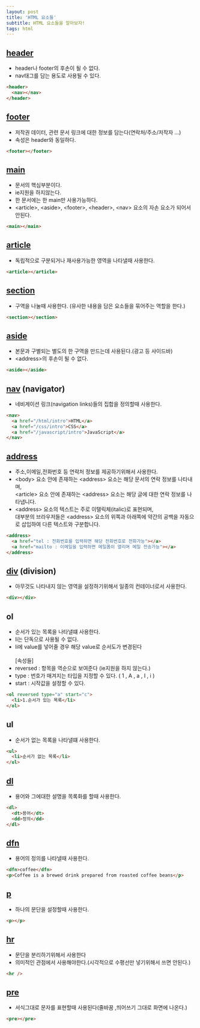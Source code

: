 ```yaml
---
layout: post
title: 'HTML 요소들'
subtitle: HTML 요소들을 알아보자!
tags: html
---
```


## <a href="https://developer.mozilla.org/ko/docs/Web/HTML/Element/header">header</a>

- header나 footer의 후손이 될 수 없다.
- nav태그를 담는 용도로 사용될 수 있다.

```html
<header>
  <nav></nav>
</header>
```

## <a href="https://developer.mozilla.org/ko/docs/Web/HTML/Element/footer">footer</a>

- 저작권 데이터, 관련 문서 링크에 대한 정보를 담는다(연락처/주소/저작자 ...)
- 속성은 header와 동일하다.

```html
<footer></footer>
```

## <a href="https://developer.mozilla.org/ko/docs/Web/HTML/Element/main">main</a>

- 문서의 핵심부분이다.
- ie지원을 하지않는다.
- 한 문서에는 한 main만 사용가능하다.
- &#60;article&#62;, &#60;aside&#62;, &#60;footer&#62;, &#60;header&#62;, &#60;nav&#62; 요소의 자손 요소가 되어서 안된다.

```html
<main></main>
```

## <a href="https://developer.mozilla.org/ko/docs/Web/HTML/Element/article">article</a>

- 독립적으로 구분되거나 재사용가능한 영역을 나타낼때 사용한다.

```html
<article></article>
```

## <a href="https://developer.mozilla.org/ko/docs/Web/HTML/Element/section">section</a>

- 구역을 나눌때 사용한다. (유사한 내용을 담은 요소들을 묶어주는 역할을 한다.)

```html
<section></section>
```

## <a href="https://developer.mozilla.org/ko/docs/Web/HTML/Element/aside">aside</a>

- 본문과 구별되는 별도의 한 구역을 만드는데 사용된다.(광고 등 사이드바)
- &#60;address&#62;의 후손이 될 수 없다.

```html
<aside></aside>
```

## <a href="https://developer.mozilla.org/ko/docs/Web/HTML/Element/nav">nav</a> (navigator)

- 네비게이션 링크(navigation links)들의 집합을 정의할때 사용한다.

```html
<nav>
  <a href="/html/intro">HTML</a>
  <a href="/css/intro">CSS</a>
  <a href="/javascript/intro">JavaScript</a>
</nav>
```

## <a href="https://developer.mozilla.org/ko/docs/Web/HTML/Element/address">address</a>

- 주소,이메일,전화번호 등 연락처 정보를 제공하기위해서 사용한다.
- &#60;body&#62; 요소 안에 존재하는 &#60;address&#62; 요소는 해당 문서의 연락 정보를 나타내며,<br/> &#60;article&#62; 요소 안에 존재하는 &#60;address&#62; 요소는 해당 글에 대한 연락 정보를 나타냅니다.
- &#60;address&#62; 요소의 텍스트는 주로 이탤릭체(italic)로 표현되며, <br/>대부분의 브라우저들은 &#60;address&#62; 요소의 위쪽과 아래쪽에 약간의 공백을 자동으로 삽입하여 다른 텍스트와 구분합니다.

```html
<address>
  <a href="tel : 전화번호를 입력하면 해당 전화번호로 전화가능"></a>
  <a href="mailto : 이메일을 입력하면 메일폼이 열리며 메일 전송가능"></a>
</address>
```

## <a href="https://developer.mozilla.org/ko/docs/Web/HTML/Element/div">div</a> (division)

- 아무것도 나타내지 않는 영역을 설정하기위해서 일종의 컨테이너로서 사용한다.

```html
<div></div>
```

## ol

- 순서가 있는 목록을 나타낼떄 사용한다.
- li는 단독으로 사용될 수 없다.<br/>
- li에 value를 넣어줄 경우 해당 value로 순서도가 변경된다<br/><br/>
  [속성들]
- reversed : 항목을 역순으로 보여준다 (ie지원을 하지 않는다.)
- type : 번호가 매겨지는 타입을 지정할 수 있다. ( 1 , A , a , I , i )
- start : 시작값을 설정할 수 있다.

```html
<ol reversed type="a" start="c">
  <li>1.순서가 있는 목록</li>
</ol>
```

## ul

- 순서가 없는 목록을 나타낼떄 사용한다.

```html
<ul>
  <li>순서가 없는 목록</li>
</ul>
```

## <a href="https://developer.mozilla.org/ko/docs/Web/HTML/Element/dl">dl</a>

- 용어와 그에대한 설명을 목록화를 할때 사용한다.

```html
<dl>
  <dt>용어</dt>
  <dd>정의</dd>
</dl>
```

## <a href="https://developer.mozilla.org/ko/docs/Web/HTML/Element/dfn">dfn</a>

- 용어의 정의를 나타낼때 사용한다.

```html
<dfn>coffee</dfn>
<p>Coffee is a brewed drink prepared from roasted coffee beans</p>
```

## <a href="https://developer.mozilla.org/ko/docs/Web/HTML/Element/p">p</a>

- 하나의 문단을 설정할때 사용한다.

```html
<p></p>
```

## <a href="https://developer.mozilla.org/ko/docs/Web/HTML/Element/hr">hr</a>

- 문단을 분리하기위해서 사용한다
- 의미적인 관점에서 사용해야한다.(시각적으로 수평선만 넣기위해서 쓰면 안된다.)

```html
<hr />
```

## <a href="https://developer.mozilla.org/ko/docs/Web/HTML/Element/pre">pre</a>

- 서식그대로 문자를 표현할때 사용된다(줄바꿈 ,띄어쓰기 그대로 화면에 나온다.)

```html
<pre></pre>
```
